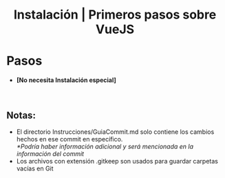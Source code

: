 
<h1 align="center">Instalación | Primeros pasos sobre VueJS</h1>

# Pasos

- **[No necesita Instalación especial]**

<br>

<h2>Notas:</h2>
<ul>
  <li>
    El directorio Instrucciones/GuiaCommit.md solo contiene los cambios hechos en ese commit en específico.
    <br>
    <em>*Podría haber información adicional y será mencionada en la información del commit</em>
  </li>
  <li>Los archivos con extensión .gitkeep son usados para guardar carpetas vacías en Git</li>
</ul>